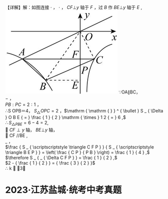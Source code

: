 【详解】解：如图连接 $\cdot$ ， $\cdot$ ， $C F \bot y$ 轴于 $F$ ，过 $B$ 作 $B E \bot y$ 轴于 $E$ ,
![](<../../qs_image_DB/专题1-4_一文搞定反比例函数7个模型，13类题型（解析版）_/2c4e3d1fe4330c158d794003c91ea2180ee5a5a4a45152ba5215937577722a6d.jpg>)
∵OA∥BC，  
$-$ ，  
$P B : P C = 2 : 1$ ，  
∴S OPB＝4， $S _ { \triangle } O P C { = } 2$ ，$\mathrm { \mathrm { } } ^ { \bullet } S _ { \Delta } O B E { = } \frac { 1 } { 2 } \mathrm { \times } 1 2 { = } 6 ,$   
$\therefore S _ { \scriptscriptstyle \triangle P B E } = 6 - 4 = 2 ,$   
 $C F \perp y$ 轴， $B E \bot y$ 轴，  
 CF //BE ,  
$\_$ ，  
$\frac { S _ { \scriptscriptstyle \triangle C F P } } { S _ { \scriptscriptstyle \triangle B E P } } = \left( \frac { C P } { P B } \right) = \frac { 1 } { 4 } ,$   
$\therefore S _ { _ { \Delta C F P } } = \frac { 1 } { 2 } ,$   
$2 - { \frac { 1 } { 2 } } = { \frac { 3 } { 2 } }$   
∴ k  3．
# 2023·江苏盐城·统考中考真题
